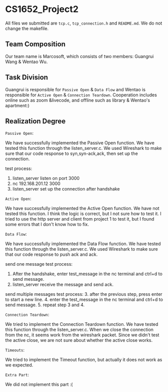 # CS1652_Project2
All files we submitted are `tcp.c`, `tcp_connection.h` and `README.md`. We do not change the makefile.

## Team Composition
Our team name is Marcosoft, which consists of two members: Guangrui Wang & Wentao Wu.

## Task Division
Guangrui is responsible for `Passive Open` & `Data Flow` and Wentao is responsible for `Active Open` & `Connection Teardown`. Cooperation includes online such as zoom &livecode, and offline such as library & Wentao's apartment:)

## Realization Degree
`Passive Open`: 

We have successfully implemented the Passive Open function. 
We have tested this function through the listen_server.c.
We used Wireshark to make sure that our code response to syn,syn-ack,ack, then set up the connection.

test process:
1. listen_server listen on port 3000
2. nc 192.168.201.12 3000
3. listen_server set up the connection after handshake

`Active Open`:

We have successfully implemented the Active Open function. 
We have not tested this function.
I think the logic is correct, but I not sure how to test it. 
I tried to use the http server and client from project 1 to test it, but I found some errors that I don't know how to fix.

`Data Flow`:

We have successfully implemented the Data Flow function.
We have tested this function through the listen_server.c.
We used Wireshark to make sure that our code response to push ack and ack.

send one message test process:
1. After the handshake, enter test_message in the nc terminal and ctrl+d to send message.
2. listen_server receive the message and send ack.

send multiple messages test process:
3. after the previous step, press enter to start a new line.
4. enter the test_message in the nc terminal and ctrl+d to send message.
5. repeat step 3 and 4.

`Connection Teardown`:

We tried to implement the Connection Teardown function.
We have tested this function through the listen_server.c.
When we close the connection from the nc, it seems work from the wireshark packet.
Since we didn't test the active close, we are not sure about whether the active close works.

`Timeouts`:

We tried to implement the Timeout function, but actually it does not work as we  expected.

`Extra Part`:

We did not implement this part :(